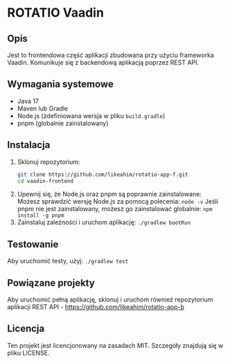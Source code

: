 # ROTATIO Vaadin

## Opis
Jest to frontendowa część aplikacji zbudowana przy użyciu frameworka Vaadin. Komunikuje się z backendową aplikacją poprzez REST API.

## Wymagania systemowe
- Java 17
- Maven lub Gradle
- Node.js (zdefiniowana wersja w pliku `build.gradle`)
- pnpm (globalnie zainstalowany)

## Instalacja
1. Sklonuj repozytorium:
   ```bash
   git clone https://github.com/likeahim/rotatio-app-f.git
   cd vaadin-frontend
2. Upewnij się, że Node.js oraz pnpm są poprawnie zainstalowane:
   Możesz sprawdzić wersję Node.js za pomocą polecenia:
   `node -v`
   Jeśli pnpm nie jest zainstalowany, możesz go zainstalować globalnie:
   `npm install -g pnpm`
3. Zainstaluj zależności i uruchom aplikację:
   `./gradlew bootRun`

## Testowanie
Aby uruchomić testy, użyj:
`./gradlew test`

## Powiązane projekty
Aby uruchomić pełną aplikację, sklonuj i uruchom również repozytorium aplikacji REST API - https://github.com/likeahim/rotatio-app-b

## Licencja
Ten projekt jest licencjonowany na zasadach MIT. Szczegóły znajdują się w pliku LICENSE.
